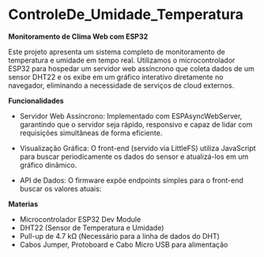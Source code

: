 # ControleDe_Umidade_Temperatura

**Monitoramento de Clima Web com ESP32**

<p>Este projeto apresenta um sistema completo de monitoramento de temperatura e umidade em tempo real. Utilizamos o microcontrolador ESP32 para hospedar um servidor web assíncrono que coleta dados de um sensor DHT22 e os exibe em um gráfico interativo diretamente no navegador, eliminando a necessidade de serviços de cloud externos.</p>



 **Funcionalidades**

* Servidor Web Assíncrono: Implementado com ESPAsyncWebServer, garantindo que o servidor seja rápido, responsivo e capaz de lidar com requisições simultâneas de forma eficiente.

* Visualização Gráfica: O front-end (servido via LittleFS) utiliza JavaScript para buscar periodicamente os dados do sensor e atualizá-los em um gráfico dinâmico.

* API de Dados: O firmware expõe endpoints simples para o front-end buscar os valores atuais:


**Materias** 

* Microcontrolador	ESP32 Dev Module
* DHT22 (Sensor de Temperatura e Umidade)
* Pull-up de 4.7 kΩ (Necessário para a linha de dados do DHT)
* Cabos Jumper, Protoboard e Cabo Micro USB para alimentação
